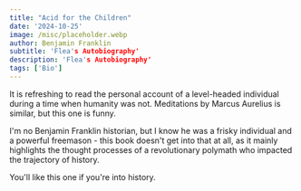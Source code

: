 ```yaml
---
title: "Acid for the Children"
date: '2024-10-25'
image: /misc/placeholder.webp
author: Benjamin Franklin
subtitle: 'Flea's Autobiography'
description: 'Flea's Autobiography'
tags: ['Bio']
---
```


<style jsx>{`
 .prose a {
    text-decoration: underline;
    color: var(--color-accent);
 }
 .prose ol {
    list-style-type: decimal;
    margin-left: 2em; 
    padding-left: 0.5em; 
 }
 .prose ol li {
    margin-bottom: 0.5em;
    color: var(--color-text-primary);
    line-height: 1.5; 
 }
 .prose ol li ul {
    margin-top: 0.5em;
    margin-left: 1em;
 }
 .prose ol li ul li {
    margin-bottom: 0.25em;
 }
 .prose ol li ul li ul {
    margin-left: 2em;
 }
`}</style>

<div class="tldr-section">

It is refreshing to read the personal account of a level-headed individual during a time when humanity was not. Meditations by Marcus Aurelius is similar, but this one is funny.

</div>

I'm no Benjamin Franklin historian, but I know he was a frisky individual and a powerful freemason - this book doesn't get into that at all, as it mainly highlights the thought processes of a revolutionary polymath who impacted the trajectory of history.

You'll like this one if you're into history.
